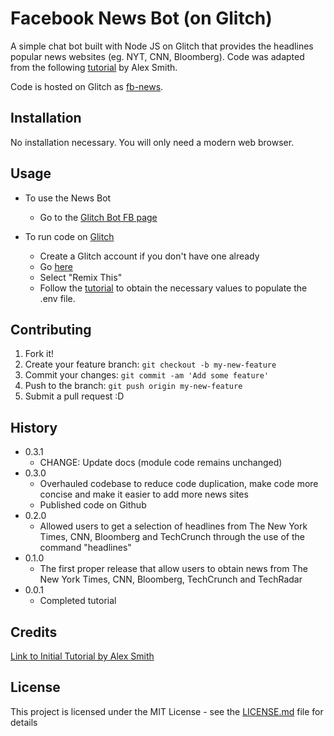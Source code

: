 # Facebook News Bot (on Glitch)

A simple chat bot built with Node JS on Glitch that provides the headlines popular news websites (eg. NYT, CNN, Bloomberg). Code was adapted from the following [tutorial](https://blog.z-dev.io/build-a-facebook-bot-in-glitch-c39ca1609a9b) by Alex Smith. 

Code is hosted on Glitch as [fb-news](https://glitch.com/edit/#!/fb-news).

## Installation
No installation necessary. You will only need a modern web browser.

## Usage

* To use the News Bot
    * Go to the [Glitch Bot FB page](https://www.facebook.com/Glitch-Bot-2039854462996884/)
    
* To run code on [Glitch](https://glitch.com/)
    * Create a Glitch account if you don't have one already
    * Go [here](https://glitch.com/edit/#!/fb-news)
    * Select "Remix This"
    * Follow the [tutorial](https://blog.z-dev.io/build-a-facebook-bot-in-glitch-c39ca1609a9b) to obtain the necessary values to populate the .env file.

## Contributing

1. Fork it!
2. Create your feature branch: `git checkout -b my-new-feature`
3. Commit your changes: `git commit -am 'Add some feature'`
4. Push to the branch: `git push origin my-new-feature`
5. Submit a pull request :D

## History

* 0.3.1
    * CHANGE: Update docs (module code remains unchanged)
* 0.3.0
    * Overhauled codebase to reduce code duplication, make code more concise and make it easier to add more news sites
    * Published code on Github
* 0.2.0
    * Allowed users to get a selection of headlines from The New York Times, CNN, Bloomberg and TechCrunch through the use of the command "headlines"
* 0.1.0
    * The first proper release that allow users to obtain news from The New York Times, CNN, Bloomberg, TechCrunch and TechRadar
* 0.0.1
    * Completed tutorial


## Credits

[Link to Initial Tutorial by Alex Smith](https://blog.z-dev.io/build-a-facebook-bot-in-glitch-c39ca1609a9b)

## License

This project is licensed under the MIT License - see the [LICENSE.md](LICENSE.md) file for details
